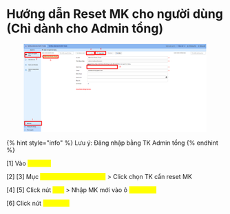 # Hướng dẫn Reset MK cho người dùng (Chỉ dành cho Admin tổng)

<figure><img src=".gitbook/assets/image (9).png" alt=""><figcaption></figcaption></figure>

{% hint style="info" %}
Lưu ý: Đăng nhập bằng TK Admin tổng
{% endhint %}

\[1] Vào <mark style="color:yellow;">**Quản trị**</mark>&#x20;

\[2] \[3] Mục <mark style="color:yellow;">**Danh sách người dùng**</mark> > Click chọn TK cần reset MK

\[4] \[5] Click nút <mark style="color:yellow;">**Sửa**</mark> > Nhập MK mới vào ô <mark style="color:yellow;">**Mật khẩu**</mark>&#x20;

\[6] Click nút <mark style="color:yellow;">**Cập nhật**</mark>
